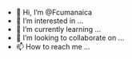 - 👋 Hi, I’m @Fcumanaica
- 👀 I’m interested in ...
- 🌱 I’m currently learning ...
- 💞️ I’m looking to collaborate on ...
- 📫 How to reach me ...

<!---
Fcumanaica/Fcumanaica is a ✨ special ✨ repository because its `README.md` (this file) appears on your GitHub profile.
You can click the Preview link to take a look at your changes.
--->
